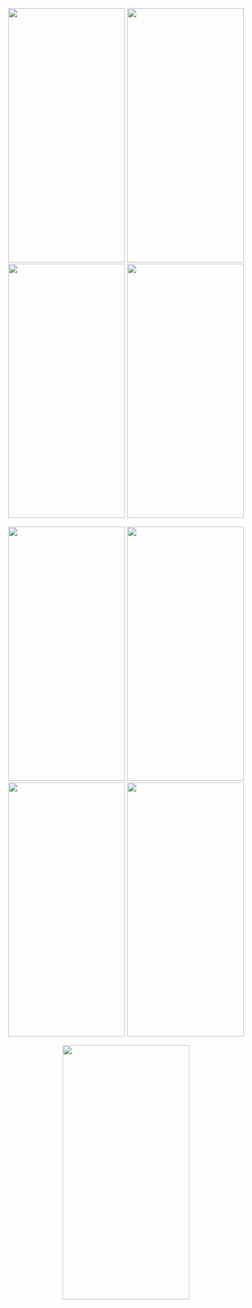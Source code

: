 <p align=center>
<img src="https://user-images.githubusercontent.com/111503264/201467598-3cdc4006-11aa-459c-b051-11b6bcc7fab4.png" height=500 width=230>
<img src="https://user-images.githubusercontent.com/111503264/201467605-df138911-a2dd-4077-b2d6-a5a30f2caf8b.png" height=500 width=230>
<img src="https://user-images.githubusercontent.com/111503264/201467610-c01fc40c-ff67-4a34-bd59-4ff1c13847bf.png" height=500 width=230>
<img src="https://user-images.githubusercontent.com/111503264/201467617-6b8fb939-0ca8-4240-8ed5-d23f15f1ce09.png" height=500 width=230>
</p>


<p align=center>
<img src="https://user-images.githubusercontent.com/111503264/201467676-7584ec6b-9ebd-4bad-8049-b92cf96e86af.png" height=500 width=230>
<img src="https://user-images.githubusercontent.com/111503264/201467685-100dcf20-b358-4c20-bc06-557f275e40d2.png" height=500 width=230>
<img src="https://user-images.githubusercontent.com/111503264/201467689-90d6753a-b5fd-4a2e-a413-f25ae45314a9.png" height=500 width=230>
<img src="https://user-images.githubusercontent.com/111503264/201467692-476a9dbd-5a39-41ff-b39f-0ad510e42adf.png" height=500 width=230>
</p>

<p align=center>
<img src="https://user-images.githubusercontent.com/111503264/201469119-bf42ae4f-952d-4778-884d-6f11a695767a.gif" height=500 width=250>
</p>



